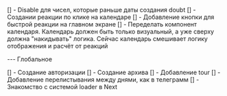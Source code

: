 [] - Disable для чисел, которые раньше даты создания doubt
[] - Создании реакции по клике на календаре
[] - Добавление кнопки для быстрой реакции на главном экране
[] - Переделать компонент календаря. Календарь должен быть только визуальный, а уже сверху должна "накидывать" логика. Сейчас календарь смешивает логику отображения и расчёт от реакций

--- Глобальное

[] - Создание авторизации
[] - Создание архива
[] - Добавление tour
[] - Добавление перелистывания между днями, как в телеграмм
[] - Знакомство с системой loader в Next
